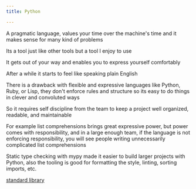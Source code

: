 ```yaml
---
title: Python

---
```

A pragmatic language, values your time over the machine's time and it makes sense for many kind of problems 

Its a tool just like other tools but a tool I enjoy to use

It gets out of your way and enables you to express yourself comfortably 

After a while it starts to feel like speaking plain English

There is a drawback with flexible and expressive languages like Python, Ruby, or Lisp, they don't enforce rules and structure so its easy to do things in clever and convoluted ways 

So it requires self discipline from the team to keep a project well organized, readable, and maintainable 

For example list comprehensions brings great expressive power, but power comes with responsibility, and in a large enough team, if the language is not enforcing responsibility, you will see people writing unnecessarily complicated list comprehensions 

Static type checking with mypy made it easier to build larger projects with Python, 
also the tooling is good for formatting the style, linting, sorting imports, etc. 

[standard library](https://docs.python.org/3/library/index.html)





